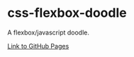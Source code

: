 # css-flexbox-doodle
A flexbox/javascript doodle.

[Link to GitHub Pages](https://erhed.github.io/css-flexbox-doodle/)
